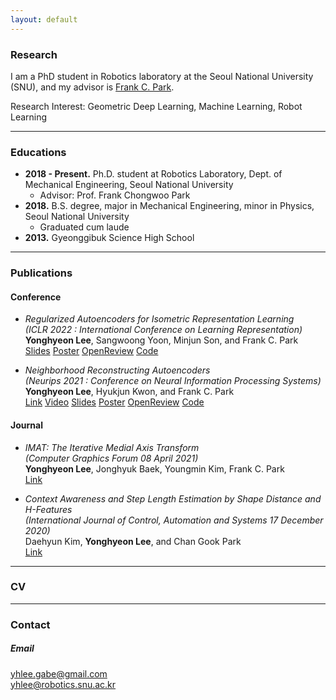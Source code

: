 ```yaml
---
layout: default
---
```


### Research

I am a PhD student in Robotics laboratory at the Seoul National University (SNU), and my advisor is [Frank C. Park](https://scholar.google.com/citations?user=u-h3PJIAAAAJ&hl=ko&oi=ao).

Research Interest: Geometric Deep Learning, Machine Learning, Robot Learning

---

### Educations
+ __2018 - Present.__ Ph.D. student at Robotics Laboratory, Dept. of Mechanical Engineering, Seoul National University
    - Advisor: Prof. Frank Chongwoo Park
+ __2018.__ B.S. degree, major in Mechanical Engineering, minor in Physics, Seoul National University  
    - Graduated cum laude
+ __2013.__ Gyeonggibuk Science High School
  
---

### Publications

#### Conference 
+ *Regularized Autoencoders for Isometric Representation Learning*  
*(ICLR 2022 : International Conference on Learning Representation)*   
__Yonghyeon Lee__, Sangwoong Yoon, Minjun Son, and Frank C. Park  
[Slides](https://drive.google.com/file/d/1BUaGmK5rUNhWAPOVQ7BvlC3WpKsFM9-z/view?usp=sharing) [Poster](https://drive.google.com/file/d/1Zh3QlURKBN5IV8Rrkjva87-D1567g4Hi/view?usp=sharing) [OpenReview](https://openreview.net/forum?id=mQxt8l7JL04) [Code](https://github.com/Gabe-YHLee/IRVAE-public)  

+ *Neighborhood Reconstructing Autoencoders*  
*(Neurips 2021 : Conference on Neural Information Processing Systems)* 
__Yonghyeon Lee__, Hyukjun Kwon, and Frank C. Park  
[Link](https://papers.nips.cc/paper/2021/hash/05311655a15b75fab86956663e1819cd-Abstract.html) [Video](https://www.youtube.com/watch?v=TlmEZY98ElU) [Slides](https://drive.google.com/file/d/1zpr_ippcoU8kdsOSQJmrphVKOnEYLFzk/view?usp=sharing) [Poster](https://drivegoogle.com/file/d/1_tm-jWh5EzHkxBECtlgaifVR-aZGXFpH/view?usp=sharing) [OpenReview](https://openreview.net/forum?id=_kaH2bAI3O) [Code](https://github.com/Gabe-YHLee/NRAE-public)  


#### Journal

+ *IMAT: The Iterative Medial Axis Transform*  
*(Computer Graphics Forum 08 April 2021)*   
__Yonghyeon Lee__, Jonghyuk Baek, Youngmin Kim, Frank C. Park  
[Link](https://onlinelibrary.wiley.com/doi/full/10.1111/cgf.14266)

+ *Context Awareness and Step Length Estimation by Shape Distance and H-Features*  
*(International Journal of Control, Automation and Systems 17 December 2020)*  
Daehyun Kim, __Yonghyeon Lee__, and Chan Gook Park  
[Link](https://link.springer.com/article/10.1007/s12555-019-0725-x)



<!-- #### Works in progress
+ __DSQNet: A Deformable Model-Based Supervised Learning Algorithm for Grasping Unknown Occluded Objects__  
Seungyeon Kim, Taegyun Ahn, __Yonghyeon Lee__, Jihwan Kim, Michael Yu Wang, and Frank C. Park, Fellow, IEEE  
(udner review)

+ __Regularized Autoencoder for Isometric Representation Learning__  
__Yonghyeon Lee__, Sangwoong Yoon, Min-jin Son, and Frank C. Park, Fellow, IEEE  
(ICLR 2022 : International Conference on Learning Representations)  
(udner review)

+ __Statistical Manifold Framework__  
__Yonghyeon Lee__, Seungyeon Kim, and Frank C. Park, Fellow, IEEE  
(ICLR 2022 : International Conference on Learning Representations)  
(udner review) -->

<!-- #### In progress
+ __One-shot Harmonic Stable Dynamical System Learning for Riemannian Configuration Space__  
Yonghyeon Lee, Byeongho Lee, Jihwan Kim and Frank C Park  
(in progress)  

+ __Coordinate Invariant Field Estimation__  
Yonghyeon Lee, Seungyeon Kim, Bryan D Lee, and Frank C Park  
(in progress)  

+ __A Measure-Theoretic Gaussian Framework for Object Detection Using Deep Neural Networks__  
Wooyoung Kim, Yonghyeon Lee, and Frank C. Park, Fellow, IEEE  
(IEEE Transactions on Pattern Analysis and Machine Intelligence)  
(under revision)  

+ __Isometric Representation Learning Using Deep Generative Models__  
Yonghyeon Lee, Sangwoong yoon, and Frank C. Park, Fellow, IEEE  
(ICML 2021 : International Conference on Machine Learning)  
(under revision)  -->

---

### CV

---

### Contact
##### Email
yhlee.gabe@gmail.com  
yhlee@robotics.snu.ac.kr

